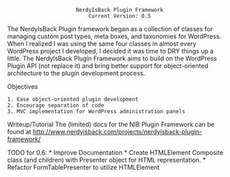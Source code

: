                           NerdyIsBack Plugin Framework
                              Current Version: 0.5

   The NerdyIsBack Plugin framework began as a collection of classes for
   managing custom post types, meta boxes, and taxonomies for WordPress.
   When I realized I was using the same four classes in almost every
   WordPress project I developed, I decided it was time to DRY things up a
   little. The NerdyIsBack Plugin Framework aims to build on the WordPress
   Plugin API (not replace it) and bring better support for
   object-oriented architecture to the plugin development process.

Objectives

    1. Ease object-oriented plugin development
    2. Encourage separation of code
    3. MVC implementation for WordPress administration panels

Writeup/Tutorial
    The (limited) docs for the NIB Plugin Framework can be found at
    http://www.nerdyisback.com/projects/nerdyisback-plugin-framework/

TODO for 0.6:
     * Improve Documentation
     * Create HTMLElement Composite class (and children) with Presenter
       object for HTML representation.
     * Refactor FormTablePresenter to utilize HTMLElement
